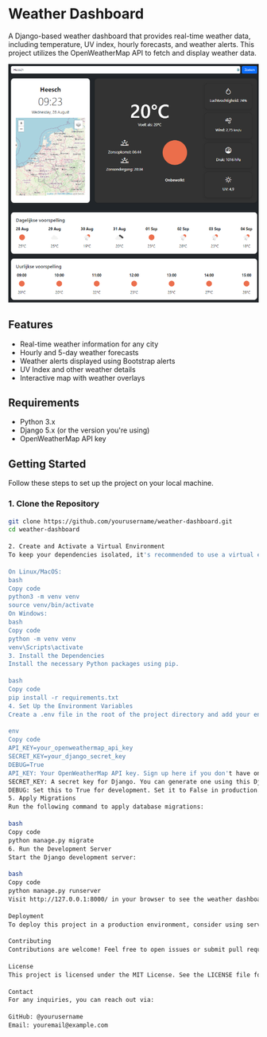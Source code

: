 # Weather Dashboard

A Django-based weather dashboard that provides real-time weather data, including temperature, UV index, hourly forecasts, and weather alerts. This project utilizes the OpenWeatherMap API to fetch and display weather data.

![Weather Dashboard Screenshot](./weather_app_img.png) <!-- You can include a screenshot here if you like -->

## Features

- Real-time weather information for any city
- Hourly and 5-day weather forecasts
- Weather alerts displayed using Bootstrap alerts
- UV Index and other weather details
- Interactive map with weather overlays

## Requirements

- Python 3.x
- Django 5.x (or the version you're using)
- OpenWeatherMap API key

## Getting Started

Follow these steps to set up the project on your local machine.

### 1. Clone the Repository

```bash
git clone https://github.com/yourusername/weather-dashboard.git
cd weather-dashboard

2. Create and Activate a Virtual Environment
To keep your dependencies isolated, it's recommended to use a virtual environment.

On Linux/MacOS:
bash
Copy code
python3 -m venv venv
source venv/bin/activate
On Windows:
bash
Copy code
python -m venv venv
venv\Scripts\activate
3. Install the Dependencies
Install the necessary Python packages using pip.

bash
Copy code
pip install -r requirements.txt
4. Set Up the Environment Variables
Create a .env file in the root of the project directory and add your environment-specific variables:

env
Copy code
API_KEY=your_openweathermap_api_key
SECRET_KEY=your_django_secret_key
DEBUG=True
API_KEY: Your OpenWeatherMap API key. Sign up here if you don't have one.
SECRET_KEY: A secret key for Django. You can generate one using this Django Secret Key Generator.
DEBUG: Set this to True for development. Set it to False in production.
5. Apply Migrations
Run the following command to apply database migrations:

bash
Copy code
python manage.py migrate
6. Run the Development Server
Start the Django development server:

bash
Copy code
python manage.py runserver
Visit http://127.0.0.1:8000/ in your browser to see the weather dashboard in action.

Deployment
To deploy this project in a production environment, consider using services like Heroku, AWS, or DigitalOcean. Make sure to adjust the DEBUG setting to False and securely handle your environment variables.

Contributing
Contributions are welcome! Feel free to open issues or submit pull requests to improve the project.

License
This project is licensed under the MIT License. See the LICENSE file for more details.

Contact
For any inquiries, you can reach out via:

GitHub: @yourusername
Email: youremail@example.com
